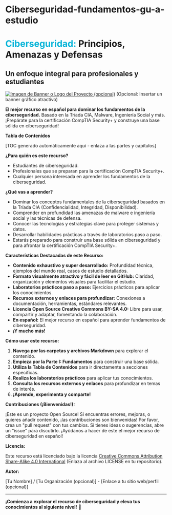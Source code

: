 # Ciberseguridad-fundamentos-gu-a-estudio
# <font color="#00B4D8">Ciberseguridad:</font> Principios, Amenazas y Defensas
## Un enfoque integral para profesionales y estudiantes

[![Imagen de Banner o Logo del Proyecto (opcional)](images/banner-ciberseguridad.png)](enlace-a-tu-repositorio-github)  (Opcional: Insertar un banner gráfico atractivo)

**El mejor recurso en español para dominar los fundamentos de la ciberseguridad.**  Basado en la Tríada CIA, Malware, Ingeniería Social y más.  ¡Prepárate para la certificación CompTIA Security+ y construye una base sólida en ciberseguridad!

**Tabla de Contenidos**

[TOC generado automáticamente aquí - enlaza a las partes y capítulos]

**¿Para quién es este recurso?**

*   Estudiantes de ciberseguridad.
*   Profesionales que se preparan para la certificación CompTIA Security+.
*   Cualquier persona interesada en aprender los fundamentos de la ciberseguridad.

**¿Qué vas a aprender?**

*   Dominar los conceptos fundamentales de la ciberseguridad basados en la Tríada CIA (Confidencialidad, Integridad, Disponibilidad).
*   Comprender en profundidad las amenazas de malware e ingeniería social y las técnicas de defensa.
*   Conocer las tecnologías y estrategias clave para proteger sistemas y datos.
*   Desarrollar habilidades prácticas a través de laboratorios paso a paso.
*   Estarás preparado para construir una base sólida en ciberseguridad y para afrontar la certificación CompTIA Security+.

**Características Destacadas de este Recurso:**

*   **Contenido exhaustivo y super desarrollado:**  Profundidad técnica, ejemplos del mundo real, casos de estudio detallados.
*   **Formato visualmente atractivo y fácil de leer en GitHub:**  Claridad, organización y elementos visuales para facilitar el estudio.
*   **Laboratorios prácticos paso a paso:**  Ejercicios prácticos para aplicar los conocimientos.
*   **Recursos externos y enlaces para profundizar:**  Conexiones a documentación, herramientas, estándares relevantes.
*   **Licencia Open Source Creative Commons BY-SA 4.0:**  Libre para usar, compartir y adaptar, fomentando la colaboración.
*   **En español:**  El mejor recurso en español para aprender fundamentos de ciberseguridad.
*   **¡Y mucho más!**

**Cómo usar este recurso:**

1.  **Navega por las carpetas y archivos Markdown** para explorar el contenido.
2.  **Empieza por la Parte I: Fundamentos** para construir una base sólida.
3.  **Utiliza la Tabla de Contenidos** para ir directamente a secciones específicas.
4.  **Realiza los laboratorios prácticos** para aplicar tus conocimientos.
5.  **Consulta los recursos externos y enlaces** para profundizar en temas de interés.
6.  **¡Aprende, experimenta y comparte!**

**Contribuciones (¡Bienvenidas!):**

¡Este es un proyecto Open Source!  Si encuentras errores, mejoras, o quieres añadir contenido, ¡las contribuciones son bienvenidas!  Por favor, crea un "pull request" con tus cambios.  Si tienes ideas o sugerencias, abre un "issue" para discutirlo.  ¡Ayúdanos a hacer de este el mejor recurso de ciberseguridad en español!

**Licencia:**

Este recurso está licenciado bajo la licencia [Creative Commons Attribution Share-Alike 4.0 International](LICENSE) (Enlaza al archivo LICENSE en tu repositorio).

**Autor:**

[Tu Nombre] / [Tu Organización (opcional)] - [Enlace a tu sitio web/perfil (opcional)]

---
**¡Comienza a explorar el recurso de ciberseguridad y eleva tus conocimientos al siguiente nivel!** 🚀
